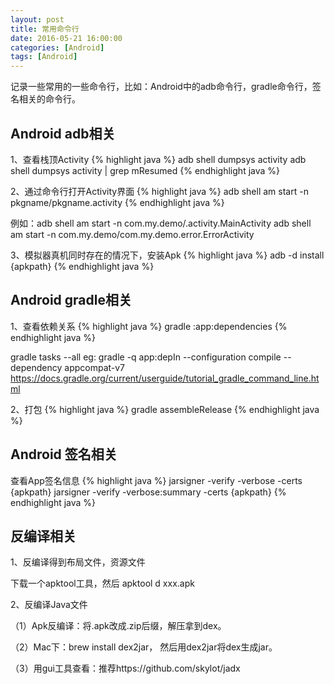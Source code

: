 ```yaml
---
layout: post
title: 常用命令行
date: 2016-05-21 16:00:00
categories: [Android]
tags: [Android]
---
```


记录一些常用的一些命令行，比如：Android中的adb命令行，gradle命令行，签名相关的命令行。
<!--more-->

##  Android adb相关

1、查看栈顶Activity 
{% highlight java %}
adb shell dumpsys activity adb shell dumpsys activity | grep mResumed
{% endhighlight java %}

2、通过命令行打开Activity界面 
{% highlight java %}
adb shell am start -n pkgname/pkgname.activity 
{% endhighlight java %}

例如：adb shell am start -n com.my.demo/.activity.MainActivity 
     adb shell am start -n com.my.demo/com.my.demo.error.ErrorActivity

3、模拟器真机同时存在的情况下，安装Apk 
{% highlight java %}
adb -d install {apkpath}
{% endhighlight java %}

##  Android gradle相关

1、查看依赖关系 
{% highlight java %}
gradle :app:dependencies
{% endhighlight java %}

gradle tasks --all
eg: gradle -q app:depIn --configuration compile --dependency appcompat-v7
https://docs.gradle.org/current/userguide/tutorial_gradle_command_line.html

2、打包 
{% highlight java %}
gradle assembleRelease
{% endhighlight java %}

##  Android 签名相关

查看App签名信息 
{% highlight java %}
jarsigner -verify -verbose -certs {apkpath} jarsigner -verify -verbose:summary -certs {apkpath}
{% endhighlight java %}

##  反编译相关

1、反编译得到布局文件，资源文件

下载一个apktool工具，然后 apktool d xxx.apk

2、反编译Java文件

（1）Apk反编译：将.apk改成.zip后缀，解压拿到dex。 

（2）Mac下：brew install dex2jar， 然后用dex2jar将dex生成jar。

（3）用gui工具查看：推荐https://github.com/skylot/jadx
